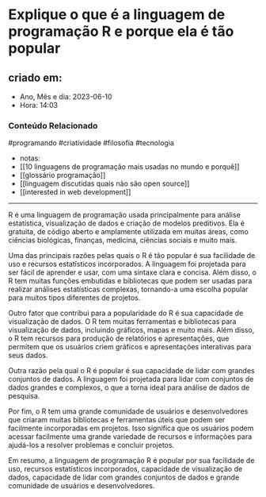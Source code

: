# Explique o que é a linguagem de programação R e porque ela é tão popular

## criado em: 
-  Ano, Mês e dia: 2023-06-10
- Hora: 14:03

### Conteúdo Relacionado
#programando #criatividade #filosofia #tecnologia 
- notas: 
- [[10 linguagens de programação mais usadas no mundo e porquê]]
- [[glossário programação]]
- [[linguagem discutidas quais não são open source]]
- [[interested in web development]]
---

R é uma linguagem de programação usada principalmente para análise estatística, visualização de dados e criação de modelos preditivos. Ela é gratuita, de código aberto e amplamente utilizada em muitas áreas, como ciências biológicas, finanças, medicina, ciências sociais e muito mais.

Uma das principais razões pelas quais o R é tão popular é sua facilidade de uso e recursos estatísticos incorporados. A linguagem foi projetada para ser fácil de aprender e usar, com uma sintaxe clara e concisa. Além disso, o R tem muitas funções embutidas e bibliotecas que podem ser usadas para realizar análises estatísticas complexas, tornando-a uma escolha popular para muitos tipos diferentes de projetos.

Outro fator que contribui para a popularidade do R é sua capacidade de visualização de dados. O R tem muitas ferramentas e bibliotecas para visualização de dados, incluindo gráficos, mapas e muito mais. Além disso, o R tem recursos para produção de relatórios e apresentações, que permitem que os usuários criem gráficos e apresentações interativas para seus dados.

Outra razão pela qual o R é popular é sua capacidade de lidar com grandes conjuntos de dados. A linguagem foi projetada para lidar com conjuntos de dados grandes e complexos, o que a torna ideal para análise de dados de pesquisa.

Por fim, o R tem uma grande comunidade de usuários e desenvolvedores que criaram muitas bibliotecas e ferramentas úteis que podem ser facilmente incorporadas em projetos. Isso significa que os usuários podem acessar facilmente uma grande variedade de recursos e informações para ajudá-los a resolver problemas e concluir projetos.

Em resumo, a linguagem de programação R é popular por sua facilidade de uso, recursos estatísticos incorporados, capacidade de visualização de dados, capacidade de lidar com grandes conjuntos de dados e grande comunidade de usuários e desenvolvedores.